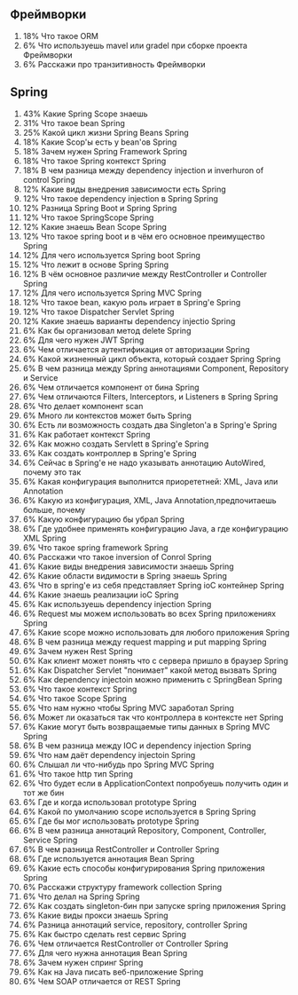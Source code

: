 ## Фреймворки

1. 18% Что такое ORM
2. 6% Что используешь mavel или gradel при сборке проекта Фреймворки
3. 6% Расскажи про транзитивность Фреймворки

## Spring
1. 43% Какие Spring Scope знаешь
2. 31% Что такое bean Spring
3. 25% Какой цикл жизни Spring Beans Spring
4. 18% Какие Scop'ы есть у bean'ов Spring
5. 18% Зачем нужен Spring Framework Spring
6. 18% Что такое Spring контекст Spring
7. 18% В чем разница между dependency injection и inverhuron of control Spring
8. 12% Какие виды внедрения зависимости есть Spring
9. 12% Что такое dependency injection в Spring Spring
10. 12% Разница Spring Boot и Spring Spring
11. 12% Что такое SpringScope Spring
12. 12% Какие знаешь Bean Scope Spring
13. 12% Что такое spring boot и в чём его основное преимущество Spring
14. 12% Для чего используется Spring boot Spring
15. 12% Что лежит в основе Spring Spring
16. 12% В чём основное различие между RestController и Controller Spring
17. 12% Для чего используется Spring MVC Spring
18. 12% Что такое bean, какую роль играет в Spring'е Spring
19. 12% Что такое Dispatcher Servlet Spring
20. 12% Какие знаешь варианты dependency injectio Spring
21. 6% Как бы организовал метод delete Spring
22. 6% Для чего нужен JWT Spring
23. 6% Чем отличается аутентификация от авторизации Spring
24. 6% Какой жизненный цикл объекта, который создает Spring Spring
25. 6% В чем разница между Spring аннотациями Component, Repository и Service
26. 6% Чем отличается компонент от бина Spring
27. 6% Чем отличаются Filters, Interceptors, и Listeners в Spring Spring
28. 6% Что делает компонент scan
29. 6% Много ли контекстов может быть Spring
30. 6% Есть ли возможность создать два Singleton'а в Spring'е Spring
31. 6% Как работает контекст Spring
32. 6% Как можно создать Servlett в Spring'е Spring
33. 6% Как создать контроллер в Spring'е Spring
34. 6% Сейчас в Spring'е не надо указывать аннотацию AutoWired, почему это так
35. 6% Какая конфигурация выполнится приорететней: XML, Java или Annotation
36. 6% Какую из конфигурация, XML, Java Annotation,предпочитаешь больше, почему
37. 6% Какую конфигурацию бы убрал Spring
38. 6% Где удобнее применять конфигурацию Java, а где конфигурацию XML Spring
39. 6% Что такое spring framework Spring
40. 6% Расскажи что такое inversion of Conrol Spring
41. 6% Какие виды внедрения зависимости знаешь Spring
42. 6% Какие области видимости в Spring знаешь Spring
43. 6% Что в spring'е из себя представляет Spring ioC контейнер Spring
44. 6% Какие знаешь реализации ioC Spring
45. 6% Как используешь dependency injection Spring
46. 6% Request мы можем использовать во всех Spring приложениях Spring
47. 6% Какие scope можно использовать для любого приложения Spring
48. 6% В чем разница между request mapping и put mapping Spring
49. 6% Зачем нужен Rest Spring
50. 6% Как клиент может понять что с сервера пришло в браузер Spring
51. 6% Как Dispatcher Servlet "понимает" какой метод вызвать Spring
52. 6% Как dependency injectoin можно применить с SpringBean Spring
53. 6% Что такое контекст Spring
54. 6% Что такое Scope Spring
55. 6% Что нам нужно чтобы Spring MVC заработал Spring
56. 6% Может ли оказаться так что контроллера в контексте нет Spring
57. 6% Какие могут быть возвращаемые типы данных в Spring MVC Spring
58. 6% В чем разница между IOC и dependency injection Spring
59. 6% Что нам даёт dependency injectoin Spring
60. 6% Слышал ли что-нибудь про Spring MVC Spring
61. 6% Что такое http тип Spring
62. 6% Что будет если в ApplicationContext попробуешь получить один и тот же бин
63. 6% Где и когда использовал prototype Spring
64. 6% Какой по умолчанию scope используется в Spring Spring
65. 6% Где бы мог использовать prototype Spring
66. 6% В чем разница аннотаций Repository, Component, Controller, Service Spring
67. 6% В чем разница RestController и Controller Spring
68. 6% Где используется аннотация Bean Spring
69. 6% Какие есть способы конфигурирования Spring приложения Spring
70. 6% Расскажи структуру framework collection Spring
71. 6% Что делал на Spring Spring
72. 6% Как создать singleton-бин при запуске spring приложения Spring
73. 6% Какие виды прокси знаешь Spring
74. 6% Разница аннотаций service, repository, controller Spring
75. 6% Как быстро сделать rest сервис Spring
76. 6% Чем отличается RestController от Controller Spring
77. 6% Для чего нужна аннотация Bean Spring
78. 6% Зачем нужен спринг Spring
79. 6% Как на Java писать веб-приложение Spring
80. 6% Чем SOAP отличается от REST Spring
